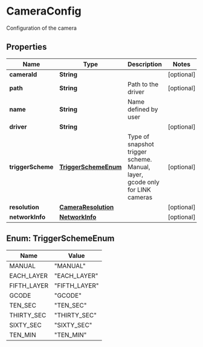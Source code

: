 

# CameraConfig

Configuration of the camera

## Properties

| Name | Type | Description | Notes |
|------------ | ------------- | ------------- | -------------|
|**cameraId** | **String** |  |  [optional] |
|**path** | **String** | Path to the driver |  [optional] |
|**name** | **String** | Name defined by user |  |
|**driver** | **String** |  |  [optional] |
|**triggerScheme** | [**TriggerSchemeEnum**](#TriggerSchemeEnum) | Type of snapshot trigger scheme. Manual, layer, gcode only for LINK cameras |  [optional] |
|**resolution** | [**CameraResolution**](CameraResolution.md) |  |  [optional] |
|**networkInfo** | [**NetworkInfo**](NetworkInfo.md) |  |  [optional] |



## Enum: TriggerSchemeEnum

| Name | Value |
|---- | -----|
| MANUAL | &quot;MANUAL&quot; |
| EACH_LAYER | &quot;EACH_LAYER&quot; |
| FIFTH_LAYER | &quot;FIFTH_LAYER&quot; |
| GCODE | &quot;GCODE&quot; |
| TEN_SEC | &quot;TEN_SEC&quot; |
| THIRTY_SEC | &quot;THIRTY_SEC&quot; |
| SIXTY_SEC | &quot;SIXTY_SEC&quot; |
| TEN_MIN | &quot;TEN_MIN&quot; |



